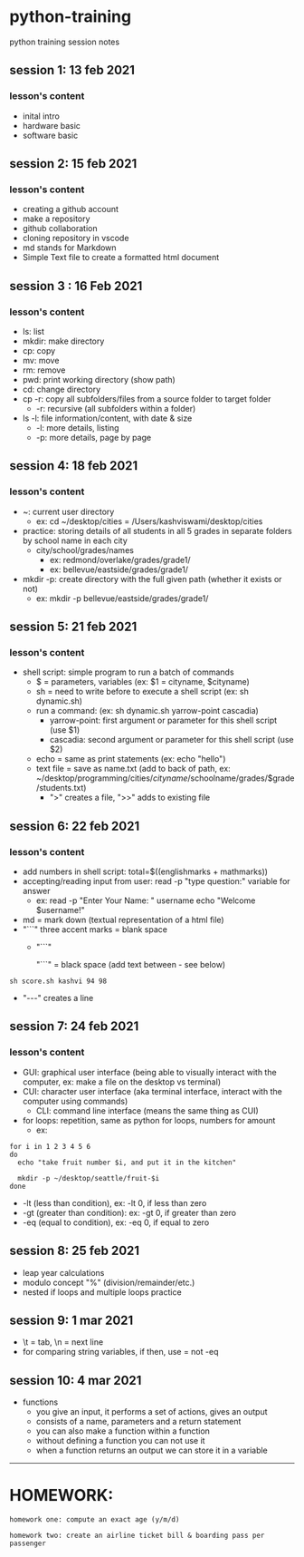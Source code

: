 # python-training

python training session notes 

## session 1: 13 feb 2021
### lesson's content
- inital intro
- hardware basic
- software basic 

## session 2: 15 feb 2021 
### lesson's content 
- creating a github account
- make a repository  
- github collaboration 
- cloning repository in vscode 
- md stands for Markdown
- Simple Text file to create a formatted html document

## session 3  : 16 Feb 2021 
### lesson's content 
- ls: list 
- mkdir: make directory
- cp: copy 
- mv: move
- rm: remove
- pwd: print working directory (show path)
- cd: change directory  
- cp -r: copy all subfolders/files from a source folder to target folder
    - -r: recursive (all subfolders within a folder)
- ls -l: file information/content, with date & size
    - -l: more details, listing 
    - -p: more details, page by page

## session 4: 18 feb 2021 
### lesson's content 
- ~: current user directory 
    - ex: cd ~/desktop/cities = /Users/kashviswami/desktop/cities
- practice: storing details of all students in all 5 grades in separate folders by school name in each city 
    - city/school/grades/names
        - ex: redmond/overlake/grades/grade1/
        - ex: bellevue/eastside/grades/grade1/
- mkdir -p: create directory with the full given path (whether it exists or not) 
    - ex: mkdir -p bellevue/eastside/grades/grade1/

## session 5: 21 feb 2021
### lesson's content
- shell script: simple program to run a batch of commands 
    - $ = parameters, variables (ex: $1 = cityname, $cityname)
    - sh = need to write before to execute a shell script (ex: sh dynamic.sh)
    - run a command: (ex: sh dynamic.sh yarrow-point cascadia)
        - yarrow-point: first argument or parameter for this shell script (use $1)
        - cascadia: second argument or parameter for this shell script (use $2) 
    - echo = same as print statements (ex: echo "hello")
    - text file = save as name.txt (add to back of path, ex: ~/desktop/programming/cities/$cityname/$schoolname/grades/$grade/students.txt) 
        - ">" creates a file, ">>" adds to existing file  

## session 6: 22 feb 2021 
### lesson's content 
- add numbers in shell script: total=$((englishmarks + mathmarks))
- accepting/reading input from user: read -p "type question:" variable for answer
    - ex: read -p "Enter Your Name: "  username
          echo "Welcome $username!"
- md = mark down (textual representation of a html file) 
- "```" three accent marks = blank space
    - "```" 
    
      "```" = black space (add text between - see below)
```
sh score.sh kashvi 94 98 
``` 
- "---" creates a line 

## session 7: 24 feb 2021 
### lesson's content
- GUI: graphical user interface (being able to visually interact with the computer, ex: make a file on the desktop vs terminal) 
- CUI: character user interface (aka terminal interface, interact with the computer using commands)
    - CLI: command line interface (means the same thing as CUI)
- for loops: repetition, same as python for loops, numbers for amount
    - ex: 
``` 
for i in 1 2 3 4 5 6 
do
  echo "take fruit number $i, and put it in the kitchen" 

  mkdir -p ~/desktop/seattle/fruit-$i
done
``` 
- -lt (less than condition), ex: -lt 0, if less than zero 
- -gt (greater than condition): ex: -gt 0, if greater than zero 
- -eq (equal to condition), ex: -eq 0, if equal to zero 

## session 8: 25 feb 2021 
- leap year calculations 
- modulo concept "%" (division/remainder/etc.)
- nested if loops and multiple loops practice

## session 9: 1 mar 2021 
- \t = tab, \n = next line 
- for comparing string variables, if then, use = not -eq 

## session 10: 4 mar 2021 
- functions 
    - you give an input, it performs a set of actions, gives an output 
    - consists of a name, parameters and a return statement 
    - you can also make a function within a function 
    - without defining a function you can not use it 
    - when a function returns an output we can store it in a variable 

---
# HOMEWORK: 
``` 
homework one: compute an exact age (y/m/d)

homework two: create an airline ticket bill & boarding pass per passenger 
``` 


